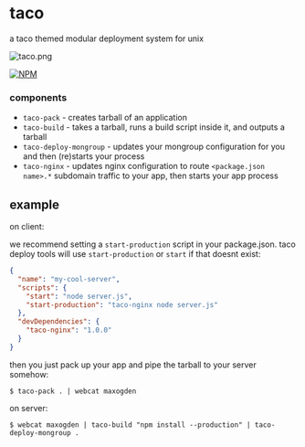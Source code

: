 # taco

a taco themed modular deployment system for unix

![taco.png](taco.png)

[![NPM](https://nodei.co/npm/taco.png)](https://nodei.co/npm/taco/)

### components

- `taco-pack` - creates tarball of an application
- `taco-build` - takes a tarball, runs a build script inside it, and outputs a tarball
- `taco-deploy-mongroup` - updates your mongroup configuration for you and then (re)starts your process
- `taco-nginx` - updates nginx configuration to route `<package.json name>.*` subdomain traffic to your app, then starts your app process

## example

on client:

we recommend setting a `start-production` script in your package.json. taco deploy tools will use `start-production` or `start` if that doesnt exist:

```json
{
  "name": "my-cool-server",
  "scripts": {
    "start": "node server.js",
    "start-production": "taco-nginx node server.js"
  },
  "devDependencies": {
    "taco-nginx": "1.0.0"
  }
}
```

then you just pack up your app and pipe the tarball to your server somehow:

```
$ taco-pack . | webcat maxogden
```

on server:

```
$ webcat maxogden | taco-build "npm install --production" | taco-deploy-mongroup .
```
